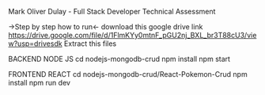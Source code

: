 Mark Oliver Dulay - Full Stack Developer Technical Assessment

->Step by step how to run<-
download this google drive link
https://drive.google.com/file/d/1FlmKYy0mtnF_pGU2nj_BXL_br3T88cU3/view?usp=drivesdk
Extract this files 

BACKEND NODE JS
cd nodejs-mongodb-crud
npm install
npm start

FRONTEND REACT
cd nodejs-mongodb-crud/React-Pokemon-Crud
npm install
npm run dev
